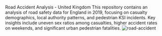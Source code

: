 Road Accident Analysis - United Kingdom
This repository contains an analysis of road safety data for England in 2019, focusing on casualty demographics, local authority patterns, and pedestrian KSI incidents. Key insights include uneven sex ratios among casualties, higher accident rates on weekends, and significant urban pedestrian fatalities.
![road-accident](https://github.com/nilesh14k/road-accident-analysis-UK/assets/65092135/7c360bf3-e9d2-4204-8a97-0ed8733f9665)
